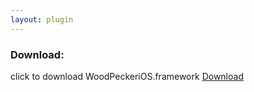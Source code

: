 ```yaml
---
layout: plugin
---
```


### Download:


click to download WoodPeckeriOS.framework <a href="/assets/framework/WoodPeckeriOS.framework.zip">Download</a>